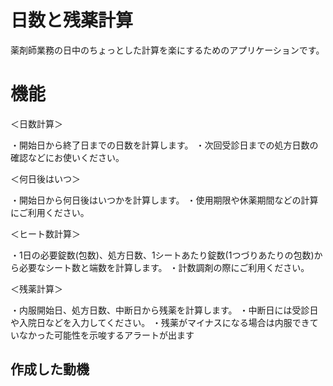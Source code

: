 # 日数と残薬計算
薬剤師業務の日中のちょっとした計算を楽にするためのアプリケーションです。

# 機能
＜日数計算＞

・開始日から終了日までの日数を計算します。
・次回受診日までの処方日数の確認などにお使いください。


＜何日後はいつ＞

・開始日から何日後はいつかを計算します。
・使用期限や休薬期間などの計算にご利用ください。


＜ヒート数計算＞

・1日の必要錠数(包数)、処方日数、1シートあたり錠数(1つづりあたりの包数)から必要なシート数と端数を計算します。
・計数調剤の際にご利用ください。


＜残薬計算＞

・内服開始日、処方日数、中断日から残薬を計算します。
・中断日には受診日や入院日などを入力してください。
・残薬がマイナスになる場合は内服できていなかった可能性を示唆するアラートが出ます

## 作成した動機

